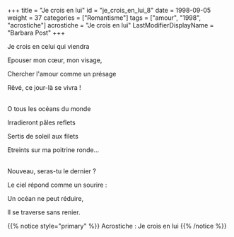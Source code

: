 +++
title = "Je crois en lui"
id = "je_crois_en_lui_8"
date = 1998-09-05
weight = 37
categories = ["Romantisme"]
tags = ["amour", "1998", "acrostiche"]
acrostiche = "Je crois en lui"
LastModifierDisplayName = "Barbara Post"
+++

Je crois en celui qui viendra

Epouser mon cœur, mon visage,

Chercher l'amour comme un présage

Rêvé, ce jour-là se vivra !

 \
O tous les océans du monde

Irradieront pâles reflets

Sertis de soleil aux filets

Etreints sur ma poitrine ronde...

 \
Nouveau, seras-tu le dernier ?

Le ciel répond comme un sourire :

Un océan ne peut réduire,

Il se traverse sans renier.

{{% notice style="primary" %}}
Acrostiche : Je crois en lui
{{% /notice %}}

